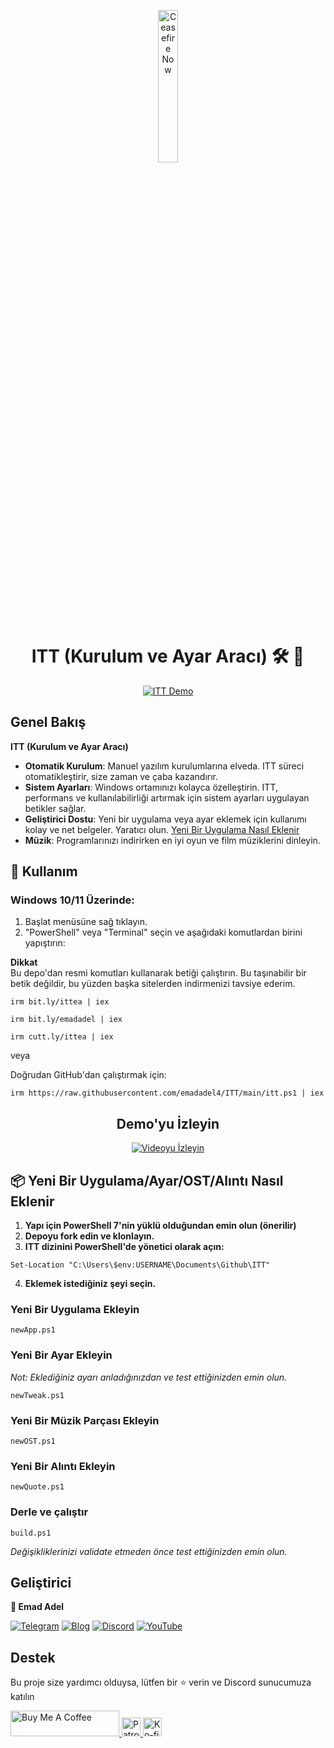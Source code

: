 <p align="center">
  <a href="https://techforpalestine.org/learn-more" rel="nofollow">
    <img src="https://raw.githubusercontent.com/Safouene1/support-palestine-banner/master/StandWithPalestine.svg" alt="Ceasefire Now" style="width:25%;">
  </a>
</p>

<h1 align="center">
ITT (Kurulum ve Ayar Aracı) 🛠️ 🚀
</h1>

<p align="center">
  <a target="_blank" rel="noopener noreferrer" href="https://raw.githubusercontent.com/emadadel4/ITT/main/Statics/Images/demo.PNG">
    <img src="https://raw.githubusercontent.com/emadadel4/ITT/main/Statics/Images/demo.PNG" alt="ITT Demo" style="max-width: 100%;">
  </a>
</p>

<h2>Genel Bakış</h2>

<p><strong>ITT (Kurulum ve Ayar Aracı)</strong></p>

- **Otomatik Kurulum**: Manuel yazılım kurulumlarına elveda. ITT süreci otomatikleştirir, size zaman ve çaba kazandırır.
- **Sistem Ayarları**: Windows ortamınızı kolayca özelleştirin. ITT, performans ve kullanılabilirliği artırmak için sistem ayarları uygulayan betikler sağlar.
- **Geliştirici Dostu**: Yeni bir uygulama veya ayar eklemek için kullanımı kolay ve net belgeler. Yaratıcı olun. <a href="#--how-to-add-a-new-apptweakostquote">Yeni Bir Uygulama Nasıl Eklenir</a>
- **Müzik**: Programlarınızı indirirken en iyi oyun ve film müziklerini dinleyin.

<h2>🚀 Kullanım</h2>

<h3>Windows 10/11 Üzerinde:</h3>
<ol>
<li>Başlat menüsüne sağ tıklayın.</li>
<li>"PowerShell" veya "Terminal" seçin ve aşağıdaki komutlardan birini yapıştırın:</li>
</ol>

**Dikkat**  
Bu depo'dan resmi komutları kullanarak betiği çalıştırın. Bu taşınabilir bir betik değildir, bu yüzden başka sitelerden indirmenizi tavsiye ederim.

<pre><code>irm bit.ly/ittea | iex</code></pre>

<pre><code>irm bit.ly/emadadel | iex</code></pre>

<pre><code>irm cutt.ly/ittea | iex</code></pre>

veya

<p>Doğrudan GitHub'dan çalıştırmak için:</p>

<pre><code>irm https://raw.githubusercontent.com/emadadel4/ITT/main/itt.ps1 | iex
</code></pre>

<div align="center">

  ## Demo'yu İzleyin

  [![Videoyu İzleyin](https://raw.githubusercontent.com/emadadel4/IT/main/Statics/Images/thumbnail.jpg)](https://www.youtube.com/watch?v=QmO82OTsU5c)
</div>

<h2> 📦 Yeni Bir Uygulama/Ayar/OST/Alıntı Nasıl Eklenir</h2>
<ol>
<li><strong>Yapı için PowerShell 7'nin yüklü olduğundan emin olun (önerilir)</strong></li>
<li><strong>Depoyu fork edin ve klonlayın.</strong></li>
<li><strong>ITT dizinini PowerShell'de yönetici olarak açın:</strong></li>
</ol>

<pre><code>Set-Location "C:\Users\$env:USERNAME\Documents\Github\ITT"
</code></pre>

<ol start="4">
<li><strong>Eklemek istediğiniz şeyi seçin.</strong></li>
</ol>

<h3>Yeni Bir Uygulama Ekleyin</h3>

<pre><code>newApp.ps1
</code></pre>

<h3>Yeni Bir Ayar Ekleyin</h3>

<p><em>Not: Eklediğiniz ayarı anladığınızdan ve test ettiğinizden emin olun.</em></p>

<pre><code>newTweak.ps1
</code></pre>

<h3>Yeni Bir Müzik Parçası Ekleyin</h3>

<pre><code>newOST.ps1
</code></pre>

<h3>Yeni Bir Alıntı Ekleyin</h3>

<pre><code>newQuote.ps1
</code></pre>

<h3>Derle ve çalıştır</h3>

<pre><code>build.ps1
</code></pre>

<p><em>Değişikliklerinizi validate etmeden önce test ettiğinizden emin olun.</em></p>

<h2>Geliştirici</h2>

<p><strong>👤 Emad Adel</strong></p>

[![Telegram](https://img.shields.io/badge/Telegram-2CA5E0?style=flat&logo=telegram&logoColor=white)](https://t.me/ittemadadel) [![Blog](https://img.shields.io/badge/Blog-FF5722?style=flat&logo=blogger&logoColor=white)](https://emadadel4.github.io) [![Discord](https://img.shields.io/badge/-Discord-7289da?style=flat&logo=discord&logoColor=white)](https://discord.gg/3eV79KgD)  <a href="https://www.youtube.com/@emadadel4" style="margin-right: 20px;">
        <img src="https://img.shields.io/badge/YouTube-FF0000?style=flat&logo=youtube&logoColor=white" alt="YouTube">
</a>

## Destek 

<p>Bu proje size yardımcı olduysa, lütfen bir ⭐️ verin ve Discord sunucumuza katılın</p>

<a href="https://www.buymeacoffee.com/emadadel" target="_blank">
  <img src="https://cdn.buymeacoffee.com/buttons/default-orange.png" alt="Buy Me A Coffee" height="41" width="174">
</a>
<a href="https://www.patreon.com/emadadel" target="_blank">
  <img src="https://img.shields.io/badge/Patron-blue?logo=patreon" alt="Patron" height="30">
</a>
<a href="https://ko-fi.com/emadadel" target="_blank">
  <img src="https://img.shields.io/badge/Ko--fi-blue?logo=kofi" alt="Ko-fi" height="30">
</a>
